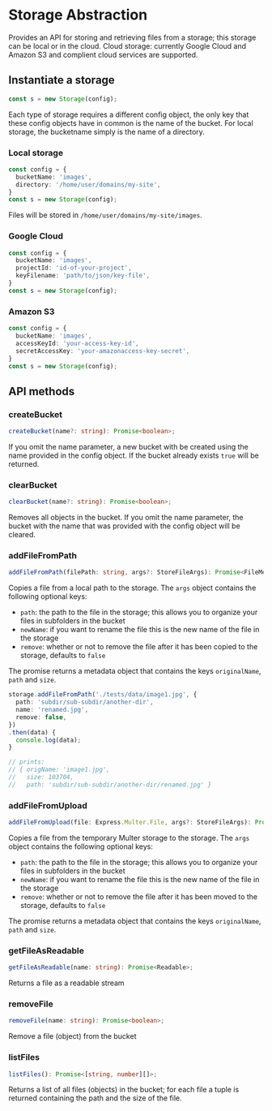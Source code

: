 # Storage Abstraction

Provides an API for storing and retrieving files from a storage; this storage can be local or in the cloud. Cloud storage: currently Google Cloud and Amazon S3 and complient cloud services are supported.

## Instantiate a storage

```javascript
const s = new Storage(config);
```

Each type of storage requires a different config object, the only key that these config objects have in common is the name of the bucket. For local storage, the bucketname simply is the name of a directory.

### Local storage
```typescript
const config = {
  bucketName: 'images',
  directory: '/home/user/domains/my-site',
}
const s = new Storage(config); 
```
Files will be stored in `/home/user/domains/my-site/images`.

### Google Cloud
```typescript
const config = {
  bucketName: 'images',
  projectId: 'id-of-your-project',
  keyFilename: 'path/to/json/key-file',
}
const s = new Storage(config); 
```

### Amazon S3
```typescript
const config = {
  bucketName: 'images',
  accessKeyId: 'your-access-key-id',
  secretAccessKey: 'your-amazonaccess-key-secret',
}
const s = new Storage(config); 
```

## API methods

### createBucket
```typescript
createBucket(name?: string): Promise<boolean>;
```
If you omit the name parameter, a new bucket with be created using the name provided in the config object. If the bucket already exists `true` will be returned.

### clearBucket
```typescript
clearBucket(name?: string): Promise<boolean>;
```
Removes all objects in the bucket. If you omit the name parameter, the bucket with the name that was provided with the config object will be cleared.

### addFileFromPath
```typescript
addFileFromPath(filePath: string, args?: StoreFileArgs): Promise<FileMetaData>;
```
Copies a file from a local path to the storage. The `args` object contains the following optional keys:
- `path`: the path to the file in the storage; this allows you to organize your files in subfolders in the bucket
- `newName`: if you want to rename the file this is the new name of the file in the storage
- `remove`: whether or not to remove the file after it has been copied to the storage, defaults to `false`

The promise returns a metadata object that contains the keys `originalName`, `path` and `size`.

```typescript
storage.addFileFromPath('./tests/data/image1.jpg', {
  path: 'subdir/sub-subdir/another-dir',
  name: 'renamed.jpg',
  remove: false,
})
.then(data) {
  console.log(data);
}

// prints:
// { origName: 'image1.jpg',
//   size: 103704,
//   path: 'subdir/sub-subdir/another-dir/renamed.jpg' }
```

### addFileFromUpload
```typescript
addFileFromUpload(file: Express.Multer.File, args?: StoreFileArgs): Promise<FileMetaData>;
```
Copies a file from the temporary Multer storage to the storage. The `args` object contains the following optional keys:
- `path`: the path to the file in the storage; this allows you to organize your files in subfolders in the bucket
- `newName`: if you want to rename the file this is the new name of the file in the storage
- `remove`: whether or not to remove the file after it has been moved to the storage, defaults to `false`

The promise returns a metadata object that contains the keys `originalName`, `path` and `size`.

### getFileAsReadable
```typescript
getFileAsReadable(name: string): Promise<Readable>;
```
Returns a file as a readable stream

### removeFile
```typescript
removeFile(name: string): Promise<boolean>;
```
Remove a file (object) from the bucket

### listFiles
```typescript
listFiles(): Promise<[string, number][]>;
```
Returns a list of all files (objects) in the bucket; for each file a tuple is returned containing the path and the size of the file.